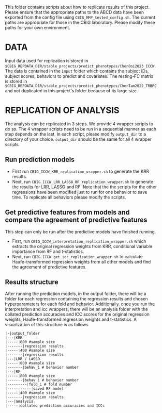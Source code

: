 This folder contains scripts about how to replicate results of this project. Please ensure that the appropriate paths to the ABCD data have been exported from the config file using `CBIG_MMP_tested_config.sh`. The current paths are appropriate for those in the CBIG laboratory. Please modify these paths for your own environment.

# DATA
Input data used for replication is stored in `$CBIG_REPDATA_DIR/stable_projects/predict_phenotypes/ChenOoi2023_ICCW`. The data is contained in the `input` folder which contains the subject IDs, subject scores, behaviors to predict and covariates. The resting-FC matrix is stored in `$CBIG_REPDATA_DIR/stable_projects/predict_phenotypes/ChenTam2022_TRBPC` 
and not duplicated in this project's folder because of its large size.

# REPLICATION OF ANALYSIS
The analysis can be replicated in 3 steps. We provide 4 wrapper scripts to do so. The 4 wrapper scripts need to be run in a sequential manner as each step depends on the last. 
In each script, please modify `output_dir` to a directory of your choice. `output_dir` should be the same for all 4 wrapper scripts.

## Run prediction models
* First run `CBIG_ICCW_KRR_replication_wrapper.sh` to generate the KRR results.
* Next, run `CBIG_ICCW_LRR_LASSO_RF_replication_wrapper.sh` to generate the results for LRR, LASSO and RF. Note that the the scripts for the other regressions have been modified just to run for one behavior to save time. To replicate all behaviors please modify the scripts.

## Get predictive features from models and compare the agreement of predictive features
This step can only be run after the predictive models have finished running.
* First, run `CBIG_ICCW_interpretation_replication_wrapper.sh` which extracts the original regression weights from KRR, conditional variable importance from RF and t-statistics.
* Next, run `CBIG_ICCW_get_icc_replication_wrapper.sh` to calculate Haufe-transformed regression weights from all other models and find the agreement of predictive features.

## Results structure
After running the prediction models, in the output folder, there will be a folder for each regression containing the regression results and chosen hyperparameters for each fold and behavior. 
Additionally, once you run the interpretation and icc wrappers, there will be an analysis folder with the collated prediction accuracies and ICC scores for the original regression weights, Haufe-transformed regression weights and t-statistics.
A visualization of this structure is as follows

```
|-|output_folder
|---|KRR
|-----|800 #sample size
|-------|regression results
|-----|400 #sample size
|-------|regression results
|---|LRR / LASSO 
|-----|800 #sample size
|-------|behav_1 # behavior number
|---|RF 
|-----|800 #sample size
|-------|behav_1 # behavior number
|---------|fold_1 # fold number
|-----------|saved RF model
|-----|400 #sample size
|-------|regression results
|---|analysis
|-----|collated prediction accuracies and ICCs
```
